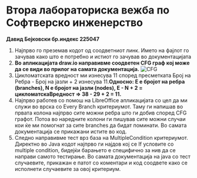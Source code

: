 # Втора лабораториска вежба по Софтверско инженерство
**Давид Бејковски бр.индекс 225047**
1. Најпрво го преземав кодот од соодветниот линк. Името на фајлот го зачував како што е потребно и истиот го зачував во документацијата
2. **Во апликацијата draw.io направивме соодветен CFG граф кој може да се види во прилог на самата документација.**
   ![CFG](https://github.com/davidbejkovski/SI_2024_lab2_225047/assets/166480309/c9a80ee1-d632-4968-ab5a-2dbddaaa87f0)
3. Цикломатската вредност ми изнесува 11 според пресметката Број на Ребра - Број на јазли + 2 изнесува 11.**Односно: E е бројот на ребра (branches), N е бројот на јазли (nodes), E - N + 2 = цикломатскаВредност => 38 - 29 + 2 = 11.**
4. Најпрво работев со помош на LibreOffice апликацијата со цел да ми служи во врска со Every Branch критериумот. Таму ги напишав во првата колона најпрво сите можни ребра што ги добив според CFG графот. Потоа во наредните колони ги пишував сите можни случаи кои ќе ми помогнат за сите branches да бидат поминати. Во самата документација се прикажани истите во код.
5. Следно направивме тест врз база на MultipleCondition критериумот. Директно во Java кодот најпрво ги најдов кој се If условите со multiple condition, бидејќи барањето е специфично за нив да се направи самото тестирање. Во самата документација на java со тест случаевите, прикажан е патот со коментари и код соодвете како се исполнети случаевите за овој критериум.   
